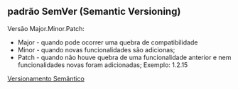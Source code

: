 ## padrão SemVer (Semantic Versioning)
  Versão Major.Minor.Patch:
 * Major - quando pode ocorrer uma quebra de compatibilidade
 * Minor - quando novas funcionalidades são adicionas;
 * Patch - quando não houve quebra de uma funcionalidade anterior e nem funcionalidades novas foram adicionadas;
 Exemplo: 1.2.15
 
 [Versionamento Semântico](https://semver.org/lang/pt-BR/)